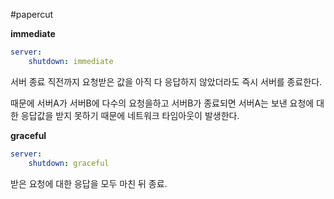 #papercut 

**immediate**

```yml
server:
	shutdown: immediate
```
서버 종료 직전까지 요청받은 값을 아직 다 응답하지 않았더라도 즉시 서버를 종료한다.

때문에 서버A가 서버B에 다수의 요청을하고 서버B가 종료되면 서버A는 보낸 요청에 대한 응답값을 받지 못하기 때문에 네트워크 타임아웃이 발생한다.

**graceful**

```yml
server:
	shutdown: graceful
```
받은 요청에 대한 응답을 모두 마친 뒤 종료.